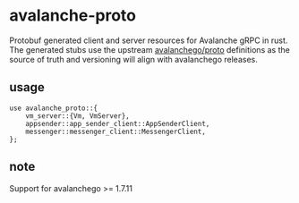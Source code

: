 
# avalanche-proto

Protobuf generated client and server resources for Avalanche gRPC in rust.
The generated stubs use the upstream [avalanchego/proto](https://github.com/ava-labs/avalanchego-internal/tree/dev/proto) definitions as the
source of truth and versioning will align with avalanchego releases.

## usage

```
use avalanche_proto::{
    vm_server::{Vm, VmServer},
    appsender::app_sender_client::AppSenderClient,
    messenger::messenger_client::MessengerClient,
};
```

## note

Support for avalanchego >= 1.7.11 